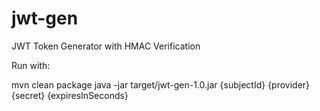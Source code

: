 jwt-gen
=======

JWT Token Generator with HMAC Verification 

Run with:

   mvn clean package
   java -jar target/jwt-gen-1.0.jar  {subjectId} {provider} {secret} {expiresInSeconds}


